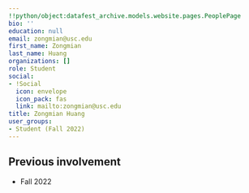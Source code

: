 ```yaml
---
!!python/object:datafest_archive.models.website.pages.PeoplePage
bio: ''
education: null
email: zongmian@usc.edu
first_name: Zongmian
last_name: Huang
organizations: []
role: Student
social:
- !Social
  icon: envelope
  icon_pack: fas
  link: mailto:zongmian@usc.edu
title: Zongmian Huang
user_groups:
- Student (Fall 2022)
---
```



## Previous involvement

* Fall 2022

